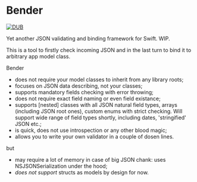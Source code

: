 # Bender
[![DUB](https://img.shields.io/dub/l/vibe-d.svg)]()

Yet another JSON validating and binding framework for Swift. WIP.

This is a tool to firstly check incoming JSON and in the last turn to bind it to arbitrary app model class.

Bender
- does not require your model classes to inherit from any library roots;
- focuses on JSON data describing, not your classes;
- supports mandatory fields checking with error throwing;
- does not require exact field naming or even field existance;
- supports [nested] classes with all JSON natural field types, arrays (including JSON root ones), custom enums with strict checking. Will support wide range of field types shortly, including dates, 'stringified' JSON etc.;
- is quick, does not use introspection or any other blood magic;
- allows you to write your own validator in a couple of dosen lines.

but
- may require a lot of memory in case of big JSON chank: uses NSJSONSerialization under the hood;
- _does not support_ structs as models by design for now.
